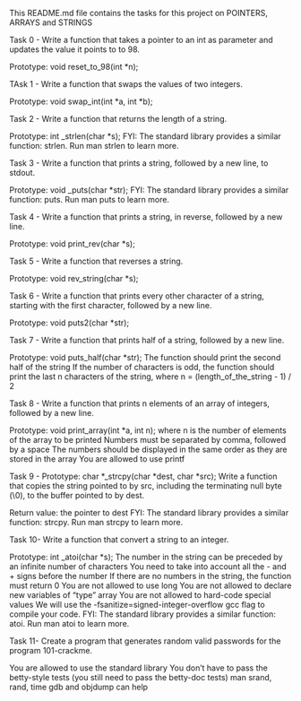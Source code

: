This README.md file contains the tasks for this project on POINTERS, ARRAYS and STRINGS

Task 0 - Write a function that takes a pointer to an int as parameter and updates the value it points to to 98.

 Prototype: void reset_to_98(int *n);

TAsk 1 - Write a function that swaps the values of two integers.

 Prototype: void swap_int(int *a, int *b);

Task 2 - Write a function that returns the length of a string.

 Prototype: int _strlen(char *s);
 FYI: The standard library provides a similar function: strlen. Run man strlen to learn more.

Task 3 - Write a function that prints a string, followed by a new line, to stdout.

 Prototype: void _puts(char *str);
 FYI: The standard library provides a similar function: puts. Run man puts to learn more.

Task 4 - Write a function that prints a string, in reverse, followed by a new line.

 Prototype: void print_rev(char *s);

Task 5 - Write a function that reverses a string.

 Prototype: void rev_string(char *s);

Task 6 - Write a function that prints every other character of a string, starting with the first character, followed by a new line.

 Prototype: void puts2(char *str);

Task 7 - Write a function that prints half of a string, followed by a new line.

 Prototype: void puts_half(char *str);
 The function should print the second half of the string
 If the number of characters is odd, the function should print the last n characters of the string, where n = (length_of_the_string - 1) / 2

Task 8 - Write a function that prints n elements of an array of integers, followed by a new line.

 Prototype: void print_array(int *a, int n);
 where n is the number of elements of the array to be printed
 Numbers must be separated by comma, followed by a space
 The numbers should be displayed in the same order as they are stored in the array
 You are allowed to use printf

Task 9 - Prototype: char *_strcpy(char *dest, char *src); Write a function that copies the string pointed to by src, including the terminating null byte (\0), to the buffer pointed to by dest.

 Return value: the pointer to dest
 FYI: The standard library provides a similar function: strcpy. Run man strcpy to learn more.

Task 10- Write a function that convert a string to an integer.

 Prototype: int _atoi(char *s);
 The number in the string can be preceded by an infinite number of characters
 You need to take into account all the - and + signs before the number
 If there are no numbers in the string, the function must return 0
 You are not allowed to use long
 You are not allowed to declare new variables of “type” array
 You are not allowed to hard-code special values
 We will use the -fsanitize=signed-integer-overflow gcc flag to compile your code.
 FYI: The standard library provides a similar function: atoi. Run man atoi to learn more.

Task 11- Create a program that generates random valid passwords for the program 101-crackme.

 You are allowed to use the standard library
 You don’t have to pass the betty-style tests (you still need to pass the betty-doc tests)
 man srand, rand, time
 gdb and objdump can help

